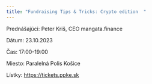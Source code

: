 ```yaml
---
title: "Fundraising Tips & Tricks: Crypto edition  "
---
```

Prednášajúci: Peter Kriš, CEO mangata.finance

Dátum: 23.10.2023

Čas: 17:00-19:00

Miesto: Paralelná Polis Košice


Lístky: https://tickets.ppke.sk
